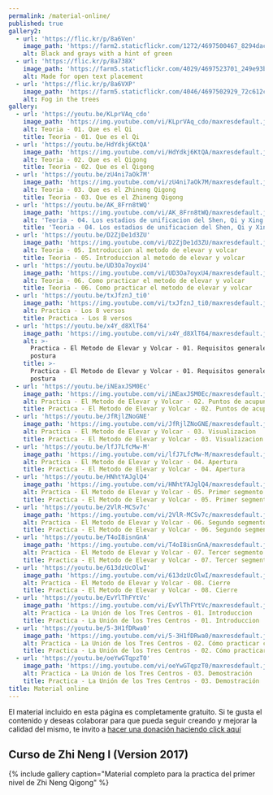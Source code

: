 ```yaml
---
permalink: /material-online/
published: true
gallery2:
  - url: 'https://flic.kr/p/8a6Ven'
    image_path: 'https://farm2.staticflickr.com/1272/4697500467_8294dac099_q.jpg'
    alt: Black and grays with a hint of green
  - url: 'https://flic.kr/p/8a738X'
    image_path: 'https://farm5.staticflickr.com/4029/4697523701_249e93ba23_q.jpg'
    alt: Made for open text placement
  - url: 'https://flic.kr/p/8a6VXP'
    image_path: 'https://farm5.staticflickr.com/4046/4697502929_72c612c636_q.jpg'
    alt: Fog in the trees
gallery:
  - url: 'https://youtu.be/KLprVAq_cdo'
    image_path: 'https://img.youtube.com/vi/KLprVAq_cdo/maxresdefault.jpg'
    alt: Teoria - 01. Que es el Qi
    title: Teoria - 01. Que es el Qi
  - url: 'https://youtu.be/HdYdkj6KtQA'
    image_path: 'https://img.youtube.com/vi/HdYdkj6KtQA/maxresdefault.jpg'
    alt: Teoria - 02. Que es el Qigong
    title: Teoria - 02. Que es el Qigong
  - url: 'https://youtu.be/zU4ni7aOk7M'
    image_path: 'https://img.youtube.com/vi/zU4ni7aOk7M/maxresdefault.jpg'
    alt: Teoria - 03. Que es el Zhineng Qigong
    title: Teoria - 03. Que es el Zhineng Qigong
  - url: 'https://youtu.be/AK_8Frn8tWQ'
    image_path: 'https://img.youtube.com/vi/AK_8Frn8tWQ/maxresdefault.jpg'
    alt: 'Teoria - 04. Los estadios de unificacion del Shen, Qi y Xing'
    title: 'Teoria - 04. Los estadios de unificacion del Shen, Qi y Xing'
  - url: 'https://youtu.be/D2ZjDe1d3ZU'
    image_path: 'https://img.youtube.com/vi/D2ZjDe1d3ZU/maxresdefault.jpg'
    alt: Teoria - 05. Introduccion al metodo de elevar y volcar
    title: Teoria - 05. Introduccion al metodo de elevar y volcar
  - url: 'https://youtu.be/UD3Oa7oyxU4'
    image_path: 'https://img.youtube.com/vi/UD3Oa7oyxU4/maxresdefault.jpg'
    alt: Teoria - 06. Como practicar el metodo de elevar y volcar
    title: Teoria - 06. Como practicar el metodo de elevar y volcar
  - url: 'https://youtu.be/txJfznJ_ti0'
    image_path: 'https://img.youtube.com/vi/txJfznJ_ti0/maxresdefault.jpg'
    alt: Practica - Los 8 versos
    title: Practica - Los 8 versos
  - url: 'https://youtu.be/x4Y_d8XlT64'
    image_path: 'https://img.youtube.com/vi/x4Y_d8XlT64/maxresdefault.jpg'
    alt: >-
      Practica - El Metodo de Elevar y Volcar - 01. Requisitos generales de
      postura
    title: >-
      Practica - El Metodo de Elevar y Volcar - 01. Requisitos generales de
      postura
  - url: 'https://youtu.be/iNEaxJSM0Ec'
    image_path: 'https://img.youtube.com/vi/iNEaxJSM0Ec/maxresdefault.jpg'
    alt: Practica - El Metodo de Elevar y Volcar - 02. Puntos de acupuntura
    title: Practica - El Metodo de Elevar y Volcar - 02. Puntos de acupuntura
  - url: 'https://youtu.be/JfRjlZNoGNE'
    image_path: 'https://img.youtube.com/vi/JfRjlZNoGNE/maxresdefault.jpg'
    alt: Practica - El Metodo de Elevar y Volcar - 03. Visualizacion
    title: Practica - El Metodo de Elevar y Volcar - 03. Visualizacion
  - url: 'https://youtu.be/lfJ7LfcMw-M'
    image_path: 'https://img.youtube.com/vi/lfJ7LfcMw-M/maxresdefault.jpg'
    alt: Practica - El Metodo de Elevar y Volcar - 04. Apertura
    title: Practica - El Metodo de Elevar y Volcar - 04. Apertura
  - url: 'https://youtu.be/HNhtYAJglQ4'
    image_path: 'https://img.youtube.com/vi/HNhtYAJglQ4/maxresdefault.jpg'
    alt: Practica - El Metodo de Elevar y Volcar - 05. Primer segmento
    title: Practica - El Metodo de Elevar y Volcar - 05. Primer segmento
  - url: 'https://youtu.be/2VlR-MCSv7c'
    image_path: 'https://img.youtube.com/vi/2VlR-MCSv7c/maxresdefault.jpg'
    alt: Practica - El Metodo de Elevar y Volcar - 06. Segundo segmento
    title: Practica - El Metodo de Elevar y Volcar - 06. Segundo segmento
  - url: 'https://youtu.be/T4oI8isnGnA'
    image_path: 'https://img.youtube.com/vi/T4oI8isnGnA/maxresdefault.jpg'
    alt: Practica - El Metodo de Elevar y Volcar - 07. Tercer segmento
    title: Practica - El Metodo de Elevar y Volcar - 07. Tercer segmento
  - url: 'https://youtu.be/613dzUcOlwI'
    image_path: 'https://img.youtube.com/vi/613dzUcOlwI/maxresdefault.jpg'
    alt: Practica - El Metodo de Elevar y Volcar - 08. Cierre
    title: Practica - El Metodo de Elevar y Volcar - 08. Cierre
  - url: 'https://youtu.be/EvYlThFYtVc'
    image_path: 'https://img.youtube.com/vi/EvYlThFYtVc/maxresdefault.jpg'
    alt: Practica - La Unión de los Tres Centros - 01. Introduccion
    title: Practica - La Unión de los Tres Centros - 01. Introduccion
  - url: 'https://youtu.be/5-3H1fDRwa0'
    image_path: 'https://img.youtube.com/vi/5-3H1fDRwa0/maxresdefault.jpg'
    alt: Practica - La Unión de los Tres Centros - 02. Cómo practicar correctamente
    title: Practica - La Unión de los Tres Centros - 02. Cómo practicar correctamente
  - url: 'https://youtu.be/oeYwGTqpzT0'
    image_path: 'https://img.youtube.com/vi/oeYwGTqpzT0/maxresdefault.jpg'
    alt: Practica - La Unión de los Tres Centros - 03. Demostración
    title: Practica - La Unión de los Tres Centros - 03. Demostración
title: Material online
---
```

El material incluido en esta página es completamente gratuito. Si te gusta el contenido y deseas colaborar para que pueda seguir creando y mejorar la calidad del mismo, te invito a [hacer una donación haciendo click aquí](/donaciones/)

## Curso de Zhi Neng I (Version 2017)
{% include gallery caption="Material completo para la practica del primer nivel de Zhi Neng Qigong" %}
